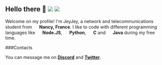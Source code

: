 ## Hello there 👋 <img src="https://img.shields.io/badge/Status-active-green"/>  <img src="https://img.shields.io/badge/Repositories-11-blue"/>

Welcome on my profile! I'm JeyJey, a network and telecommunications student from <img src="https://img.icons8.com/color/1048/france-circular.png" width="15"/> **Nancy, France**.
I like to code with different programming languages like <img src="https://img.icons8.com/fluency/512/node-js.png" width="15"/> **Node.JS**, <img src="https://img.icons8.com/color/2x/python.png" width="15"/> **Python**, <img src="https://img.icons8.com/color/2x/c-programming.png" width="15"/> **C** and <img src="https://img.icons8.com/color/2x/java-coffee-cup-logo.png" width="15"/> **Java** during my free time.

###Contacts

You can message me on **[Discord](https://discord.com/users/442645039693299723)** and **[Twitter](https://twitter.com/gJeyJey_)**.
